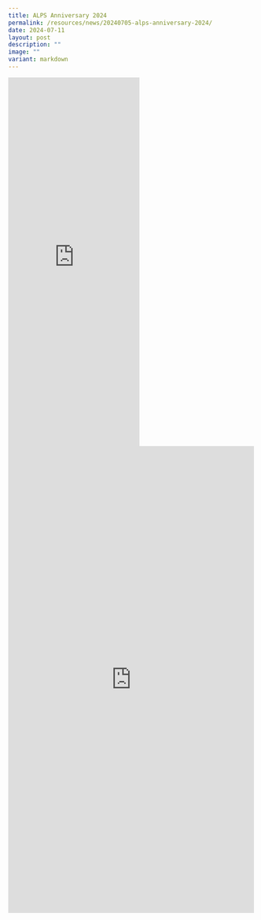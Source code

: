 ```yaml
---
title: ALPS Anniversary 2024
permalink: /resources/news/20240705-alps-anniversary-2024/
date: 2024-07-11
layout: post
description: ""
image: ""
variant: markdown
---
```

<iframe allow="autoplay; clipboard-write; encrypted-media; picture-in-picture; web-share" allowfullscreen="true" frameborder="0" scrolling="no" style="border:none;overflow:hidden" height="750" width="267" src="https://www.facebook.com/plugins/video.php?height=476&amp;href=https%3A%2F%2Fwww.facebook.com%2Falpshealthcaresupplychain%2Fvideos%2F1492514718022530%2F&amp;show_text=true&amp;width=267&amp;t=0"></iframe>

<br>

<iframe allow="autoplay; clipboard-write; encrypted-media; picture-in-picture; web-share" allowfullscreen="true" frameborder="0" scrolling="no" style="border:none;overflow:hidden" height="950" width="500" src="https://www.facebook.com/plugins/post.php?href=https%3A%2F%2Fwww.facebook.com%2Falpshealthcaresupplychain%2Fposts%2Fpfbid02YTXQTLmBaszdRZyGaUtm3qReGfF9PCiyP1dZk8yjk6abfBbgAiouG18zPpgDvCDBl&amp;show_text=true&amp;width=500"></iframe>